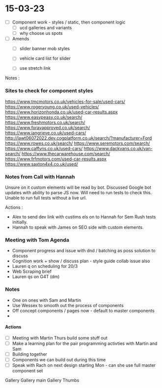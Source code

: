 # 15-03-23

- [ ] Component work - styles / static, then component logic
  - [ ] ucd galleries and variants
  - [ ] why choose us spots

- [ ] Amends
  - [ ] slider banner mob styles
  - [ ] vehicle card list for slider
  - [ ] use stretch link


Notes :

### Sites to check for component styles

https://www.tmcmotors.co.uk/vehicles-for-sale/used-cars/
https://www.rogeryoung.co.uk/used-vehicles/
https://www.horizonhonda.co.uk/used-car-results.aspx
https://www.easypeasy.co.uk/search/
https://www.freshmotors.co.uk/search/
https://www.forayapproved.co.uk/search/
https://www.iangrieve.co.uk/used-cars/
http://lawt06072022.dev.cogplatform.co.uk/search/?manufacturer=Ford
https://www.rowes.co.uk/search/
https://www.seremotors.com/search/
https://www.caffyns.co.uk/used-cars/
https://www.dackvans.co.uk/van-search/
https://www.thecarwarehouse.com/search/
https://www.frfmotors.com/used-car-results.aspx
https://www.saxton4x4.co.uk/used/


### Notes from Call with Hannah

Unsure on it custom elements will be read by bot.
Discussed Google bot updates with ability to parse JS now.
Will need to run tests to check this.
Unable to run full tests without a live url.

Actions :
- Alex to send dev link with custims els on to Hannah for Sem Rush tests initially.
- Hannah to speak with James on SEO side with custom elements.


### Meeting with Tom Agenda
  - Component progress and issue with dnd / batching as poss solution to discuss
  - Cognition work + show / discuss plan - style guide collab issue also
  - Lauren q on scheduling for 20/3
  - Web Scraping brief
  - Lauren qs on G4T (dm)

### Notes
  - One on ones with Sam and Martin
  - Use Wessex to smooth out the process of components
  - Off concept components / pages now - default to master components
  -

#### Actions

 - [ ] Meeting with Martin Thurs build some stuff out
 - [ ] Make a learning plan for the pair programming activties with Martin and Sam
 - [ ] Building together
 - [ ] Components we can build out during this time
 - [ ] Speak with Rach on next design starting Mon - can she use full master component set

Gallery
Gallery main
Gallery Thumbs


